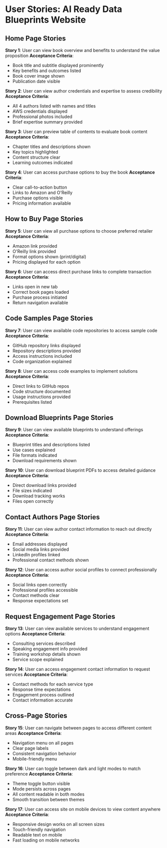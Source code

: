 # User Stories: AI Ready Data Blueprints Website

## Home Page Stories

**Story 1**: User can view book overview and benefits to understand the value proposition
**Acceptance Criteria**:
- Book title and subtitle displayed prominently
- Key benefits and outcomes listed
- Book cover image shown
- Publication date visible

**Story 2**: User can view author credentials and expertise to assess credibility
**Acceptance Criteria**:
- All 4 authors listed with names and titles
- AWS credentials displayed
- Professional photos included
- Brief expertise summary provided

**Story 3**: User can preview table of contents to evaluate book content
**Acceptance Criteria**:
- Chapter titles and descriptions shown
- Key topics highlighted
- Content structure clear
- Learning outcomes indicated

**Story 4**: User can access purchase options to buy the book
**Acceptance Criteria**:
- Clear call-to-action button
- Links to Amazon and O'Reilly
- Purchase options visible
- Pricing information available

## How to Buy Page Stories

**Story 5**: User can view all purchase options to choose preferred retailer
**Acceptance Criteria**:
- Amazon link provided
- O'Reilly link provided
- Format options shown (print/digital)
- Pricing displayed for each option

**Story 6**: User can access direct purchase links to complete transaction
**Acceptance Criteria**:
- Links open in new tab
- Correct book pages loaded
- Purchase process initiated
- Return navigation available

## Code Samples Page Stories

**Story 7**: User can view available code repositories to access sample code
**Acceptance Criteria**:
- GitHub repository links displayed
- Repository descriptions provided
- Access instructions included
- Code organization explained

**Story 8**: User can access code examples to implement solutions
**Acceptance Criteria**:
- Direct links to GitHub repos
- Code structure documented
- Usage instructions provided
- Prerequisites listed

## Download Blueprints Page Stories

**Story 9**: User can view available blueprints to understand offerings
**Acceptance Criteria**:
- Blueprint titles and descriptions listed
- Use cases explained
- File formats indicated
- Download requirements shown

**Story 10**: User can download blueprint PDFs to access detailed guidance
**Acceptance Criteria**:
- Direct download links provided
- File sizes indicated
- Download tracking works
- Files open correctly

## Contact Authors Page Stories

**Story 11**: User can view author contact information to reach out directly
**Acceptance Criteria**:
- Email addresses displayed
- Social media links provided
- LinkedIn profiles linked
- Professional contact methods shown

**Story 12**: User can access author social profiles to connect professionally
**Acceptance Criteria**:
- Social links open correctly
- Professional profiles accessible
- Contact methods clear
- Response expectations set

## Request Engagement Page Stories

**Story 13**: User can view available services to understand engagement options
**Acceptance Criteria**:
- Consulting services described
- Speaking engagement info provided
- Training workshop details shown
- Service scope explained

**Story 14**: User can access engagement contact information to request services
**Acceptance Criteria**:
- Contact methods for each service type
- Response time expectations
- Engagement process outlined
- Contact information accurate

## Cross-Page Stories

**Story 15**: User can navigate between pages to access different content areas
**Acceptance Criteria**:
- Navigation menu on all pages
- Clear page labels
- Consistent navigation behavior
- Mobile-friendly menu

**Story 16**: User can toggle between dark and light modes to match preference
**Acceptance Criteria**:
- Theme toggle button visible
- Mode persists across pages
- All content readable in both modes
- Smooth transition between themes

**Story 17**: User can access site on mobile devices to view content anywhere
**Acceptance Criteria**:
- Responsive design works on all screen sizes
- Touch-friendly navigation
- Readable text on mobile
- Fast loading on mobile networks